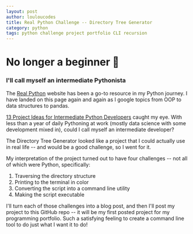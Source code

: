 ```yaml
---
layout: post
author: louloucodes
title: Real Python Challenge -- Directory Tree Generator
category: python
tags: python challenge project portfolio CLI recursion
---
```

# No longer a beginner :snake:
### I'll call myself an intermediate Pythonista

The [Real Python](www.realpython.com) website has been a go-to resource in my Python journey. I have landed on this page again and again as I google topics from OOP to data structures to pandas. 

[13 Project Ideas for Intermediate Python Developers](https://realpython.com/intermediate-python-project-ideas/) caught my eye. With less than a year of daily Pythoning at work (mostly data science with some development mixed in), could I call myself an intermediate developer? 

The Directory Tree Generator looked like a project that I could actually use in real life -- and would be a good challenge, so I went for it.

My interpretation of the project turned out to have four challenges -- not all of which were Python, specifically:
1. Traversing the directory structure 
2. Printing to the terminal in color
3. Converting the script into a command line utility
4. Making the script executable

I'll turn each of those challenges into a blog post, and then I'll post my project to this GitHub repo -- it will be my first posted project for my programming portfolio. Such a satisfying feeling to create a command line tool to do just what I want it to do!